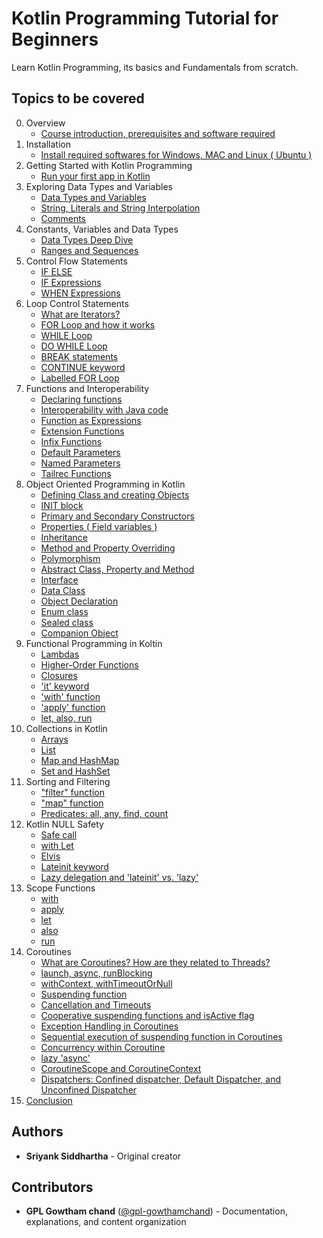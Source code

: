 # Kotlin Programming Tutorial for Beginners 
Learn Kotlin Programming, its basics and Fundamentals from scratch. 

## Topics to be covered
0. Overview
    - [Course introduction, prerequisites and software required](basics/01-hello-world.md)
1. Installation
    - [Install required softwares for Windows, MAC and Linux ( Ubuntu )](installation.md)
2. Getting Started with Kotlin Programming
    - [Run your first app in Kotlin](basics/01-hello-world.md)
3. Exploring Data Types and Variables 
    - [Data Types and Variables](basics/02-variables-data-types.md)
    - [String, Literals and String Interpolation](basics/05-string-interpolation.md)
    - [Comments](basics/03-comments.md)
4. Constants, Variables and Data Types
    - [Data Types Deep Dive](basics/04-data-types.md)
    - [Ranges and Sequences](basics/05-string-interpolation.md)
5. Control Flow Statements 
    - [IF ELSE](control-flow/01-if-expressions.md)
    - [IF Expressions](control-flow/01-if-expressions.md)
    - [WHEN Expressions](control-flow/02-when-expressions.md)
6. Loop Control Statements 
    - [What are Iterators?](control-flow/06-iterators.md)
    - [FOR Loop and how it works](control-flow/03-for-loops.md)
    - [WHILE Loop](control-flow/04-while-loops.md)
    - [DO WHILE Loop](control-flow/04-while-loops.md)
    - [BREAK statements](control-flow/05-break-continue.md)
    - [CONTINUE keyword](control-flow/05-break-continue.md)
    - [Labelled FOR Loop](control-flow/07-labelled-loops.md) 
7. Functions and Interoperability 
    - [Declaring functions](functions/01-functions-basics.md)
    - [Interoperability with Java code](advanced/01-kotlin-interoperability.md)
    - [Function as Expressions](functions/02-functions-as-expressions.md)
    - [Extension Functions](functions/04-extension-functions.md)
    - [Infix Functions](functions/05-infix-functions.md)
    - [Default Parameters](functions/06-default-parameters.md)
    - [Named Parameters](functions/03-named-parameters.md)
    - [Tailrec Functions](functions/07-tailrec-functions.md) 
8. Object Oriented Programming in Kotlin 
    - [Defining Class and creating Objects](oop/01-classes-constructors.md)
    - [INIT block](oop/05-init-block.md)
    - [Primary and Secondary Constructors](oop/01-classes-constructors.md)
    - [Properties ( Field variables )](oop/06-properties.md)
    - [Inheritance](oop/02-inheritance.md)
    - [Method and Property Overriding](oop/03-method-overriding.md)
    - [Polymorphism](oop/08-polymorphism.md)
    - [Abstract Class, Property and Method](oop/04-abstract-classes.md)
    - [Interface](oop/09-interface.md)
    - [Data Class](oop/10-data-class.md)
    - [Object Declaration](oop/11-object-declaration.md)
    - [Enum class](oop/07-enums-sealed-classes.md)
    - [Sealed class](oop/07-enums-sealed-classes.md)
    - [Companion Object](oop/12-companion-object.md)
9. Functional Programming in Koltin
    - [Lambdas](functional-programming/01-lambdas.md)
    - [Higher-Order Functions](functional-programming/05-higher-order-functions.md)
    - [Closures](functional-programming/06-closures.md)
    - ['it' keyword](functional-programming/07-it-keyword.md)
    - ['with' function](functional-programming/02-scope-functions.md)
    - ['apply' function](functional-programming/02-scope-functions.md)
    - [let, also, run](functional-programming/03-let-also-run.md)
10. Collections in Kotlin
    - [Arrays](collections/01-arrays.md)
    - [List](collections/02-lists.md)
    - [Map and HashMap](collections/03-maps.md)
    - [Set and HashSet](collections/04-sets.md)
11. Sorting and Filtering
    - ["filter" function](collections/05-filter-map-sorting.md)
    - ["map" function](collections/05-filter-map-sorting.md)
    - [Predicates: all, any, find, count](functional-programming/04-predicates.md)
12. Kotlin NULL Safety
    - [Safe call](null-safety/01-null-safety.md)
    - [with Let](null-safety/01-null-safety.md)
    - [Elvis](null-safety/01-null-safety.md)
    - [Lateinit keyword](null-safety/02-lateinit-lazy.md)
    - [Lazy delegation and 'lateinit' vs. 'lazy'](null-safety/02-lateinit-lazy.md)
13. Scope Functions
    - [with](functional-programming/02-scope-functions.md)
    - [apply](functional-programming/02-scope-functions.md)
    - [let](functional-programming/03-let-also-run.md)
    - [also](functional-programming/03-let-also-run.md)
    - [run](functional-programming/03-let-also-run.md)
14. Coroutines
    - [What are Coroutines? How are they related to Threads?](coroutines/01-introduction.md)
    - [launch, async, runBlocking](coroutines/02-launch-async.md)
    - [withContext, withTimeoutOrNull](coroutines/04-context-dispatchers.md)
    - [Suspending function](coroutines/01-introduction.md)
    - [Cancellation and Timeouts](coroutines/03-exception-handling.md)
    - [Cooperative suspending functions and isActive flag](coroutines/01-introduction.md)
    - [Exception Handling in Coroutines](coroutines/03-exception-handling.md)
    - [Sequential execution of suspending function in Coroutines](coroutines/02-launch-async.md)
    - [Concurrency within Coroutine](coroutines/02-launch-async.md)
    - [lazy 'async'](coroutines/02-launch-async.md)
    - [CoroutineScope and CoroutineContext](coroutines/04-context-dispatchers.md)
    - [Dispatchers: Confined dispatcher, Default Dispatcher, and Unconfined Dispatcher](coroutines/04-context-dispatchers.md)
15. [Conclusion](conclusion.md) 

## Authors 

* **Sriyank Siddhartha** - Original creator

## Contributors

* **GPL Gowtham chand** ([@gpl-gowthamchand](https://github.com/gpl-gowthamchand)) - Documentation, explanations, and content organization
